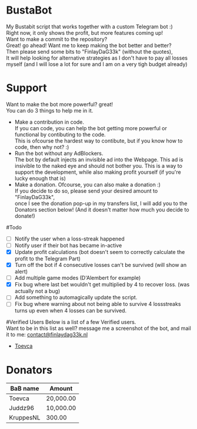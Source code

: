 # BustaBot
My Bustabit script that works together with a custom Telegram bot :)  
Right now, it only shows the profit, but more features coming up!  
Want to make a commit to the repository?  
Great! go ahead!
Want me to keep making the bot better and better?  
Then please send some bits to "FinlayDaG33k" (without the quotes),  
It will help looking for alternative strategies as I don't have to pay all losses myself (and I will lose a lot for sure and I am on a very tigh budget already)

# Support
Want to make the bot more powerful? great!  
You can do 3 things to help me in it.
- Make a contribution in code.  
  If you can code, you can help the bot getting more powerful or functional by contibuting to the code.  
  This is ofcourse the hardest way to contibute, but if you know how to code, then why not? :)  
- Run the bot without any AdBlockers.  
  The bot by default injects an invisible ad into the Webpage.
  This ad is insivible to the naked eye and should not bother you.
  This is a way to support the development, while also making profit yourself (if you're lucky enough that is)  
- Make a donation.
  Ofcourse, you can also make a donation :)  
  If you decide to do so, please send your desired amount to "FinlayDaG33k",  
  once I see the donation pop-up in my transfers list, I will add you to the Donators section below! (And it doesn't matter how much you decide to donate!)

#Todo
- [ ] Notify the user when a loss-streak happened
- [ ] Notify user if their bot has became in-active
- [x] Update profit calculations (bot doesn't seem to correctly calculate the profit to the Telegram Part)
- [x] Turn off the bot if 4 consecutive losses can't be survived (will show an alert)
- [ ] Add multiple game modes (D'Alembert for example)
- [x] Fix bug where last bet wouldn't get multiplied by 4 to recover loss. (was actually not a bug)
- [ ] Add something to automagically update the script.
- [ ] Fix bug where warning about not being able to survive 4 lossstreaks turns up even when 4 losses can be survived.

#Verified Users
Below is a list of a few Verified users.  
Want to be in this list as well? message me a screenshot of the bot, and mail it to me: [contact@finlaydag33k.nl](mailto:contact@finlaydag33k.nl)  
  
- [Toevca](https://www.bustabit.com/user/toevca)

# Donators
| BaB name  | Amount |
| ------------- | ------------- |
| Toevca  | 20,000.00  |
| Juddz96  | 10,000.00  |
| KruppesNL  | 300.00  |
